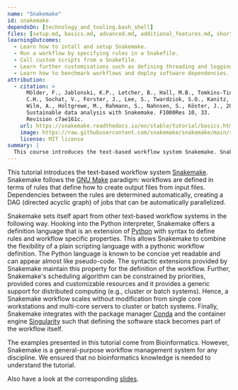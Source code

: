 ```yaml
---
name: "Snakemake"
id: snakemake
dependsOn: [technology_and_tooling.bash_shell]
files: [setup.md, basics.md, advanced.md, additional_features.md, short.md]
learningOutcomes:
  - Learn how to intall and setup Snakemake.
  - Run a workflow by specifying rules in a Snakefile.
  - Call custom scripts from a Snakefile.
  - Learn further customisations such as defining threading and logging.
  - Learn how to benchmark workflows and deploy software dependencies.
attribution:
  - citation: >
      Mölder, F., Jablonski, K.P., Letcher, B., Hall, M.B., Tomkins-Tinch,
      C.H., Sochat, V., Forster, J., Lee, S., Twardziok, S.O., Kanitz, A.,
      Wilm, A., Holtgrewe, M., Rahmann, S., Nahnsen, S., Köster, J., 2021.
      Sustainable data analysis with Snakemake. F1000Res 10, 33.
      Revision c7ae161c.
    url: https://snakemake.readthedocs.io/en/stable/tutorial/basics.html
    image: https://raw.githubusercontent.com/snakemake/snakemake/main/snakemake/report/template/logo.svg
    license: MIT license
summary: |
  This course introduces the text-based workflow system Snakemake. Snakemake is a general-purpose workflow management system for any discipline.
---
```


This tutorial introduces the text-based workflow system
[Snakemake](https://snakemake.readthedocs.io). Snakemake follows the
[GNU Make](https://www.gnu.org/software/make) paradigm: workflows are
defined in terms of rules that define how to create output files from
input files. Dependencies between the rules are determined
automatically, creating a DAG (directed acyclic graph) of jobs that can
be automatically parallelized.

Snakemake sets itself apart from other text-based workflow systems in
the following way. Hooking into the Python interpreter, Snakemake offers
a definition language that is an extension of
[Python](https://www.python.org) with syntax to define rules and
workflow specific properties. This allows Snakemake to combine the
flexibility of a plain scripting language with a pythonic workflow
definition. The Python language is known to be concise yet readable and
can appear almost like pseudo-code. The syntactic extensions provided by
Snakemake maintain this property for the definition of the workflow.
Further, Snakemake\'s scheduling algorithm can be constrained by
priorities, provided cores and customizable resources and it provides a
generic support for distributed computing (e.g., cluster or batch
systems). Hence, a Snakemake workflow scales without modification from
single core workstations and multi-core servers to cluster or batch
systems. Finally, Snakemake integrates with the package manager
[Conda](https://conda.io) and the container engine
[Singularity](https://www.sylabs.io) such that defining the software
stack becomes part of the workflow itself.

The examples presented in this tutorial come from Bioinformatics.
However, Snakemake is a general-purpose workflow management system for
any discipline. We ensured that no bioinformatics knowledge is needed to
understand the tutorial.

Also have a look at the corresponding
[slides](https://slides.com/johanneskoester/snakemake-tutorial).
